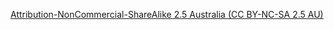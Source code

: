 
[Attribution-NonCommercial-ShareAlike 2.5 Australia (CC BY-NC-SA 2.5 AU)](https://creativecommons.org/licenses/by-nc-sa/2.5/au/deed.en)
